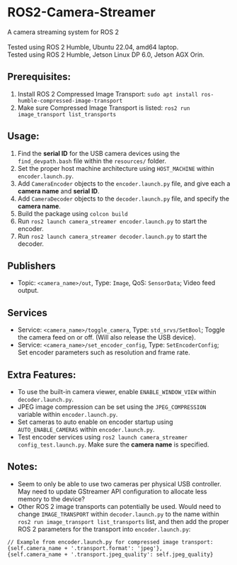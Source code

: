 # ROS2-Camera-Streamer
A camera streaming system for ROS 2
<br><br>
Tested using ROS 2 Humble, Ubuntu 22.04, amd64 laptop.
<br>
Tested using ROS 2 Humble, Jetson Linux DP 6.0, Jetson AGX Orin.

## Prerequisites:
1. Install ROS 2 Compressed Image Transport: `sudo apt install ros-humble-compressed-image-transport`
2. Make sure Compressed Image Transport is listed: `ros2 run image_transport list_transports`

## Usage:
1. Find the **serial ID** for the USB camera devices using the `find_devpath.bash` file within the `resources/` folder.
2. Set the proper host machine architecture using `HOST_MACHINE` within `encoder.launch.py`.
3. Add `CameraEncoder` objects to the `encoder.launch.py` file, and give each a **camera name** and **serial ID**.
4. Add `CameraDecoder` objects to the `decoder.launch.py` file, and specify the **camera name**.
5. Build the package using `colcon build`
6. Run `ros2 launch camera_streamer encoder.launch.py` to start the encoder.
7. Run `ros2 launch camera_streamer decoder.launch.py` to start the decoder.

## Publishers
- Topic: `<camera_name>/out`, Type: `Image`, QoS: `SensorData`; Video feed output.
## Services
- Service: `<camera_name>/toggle_camera`, Type: `std_srvs/SetBool`; Toggle the camera feed on or off. (Will also release the USB device).
- Service: `<camera_name>/set_encoder_config`, Type: `SetEncoderConfig`; Set encoder parameters such as resolution and frame rate.

## Extra Features:
- To use the built-in camera viewer, enable `ENABLE_WINDOW_VIEW` within `decoder.launch.py`.
- JPEG image compression can be set using the `JPEG_COMPRESSION` variable within `encoder.launch.py`.
- Set cameras to auto enable on encoder startup using `AUTO_ENABLE_CAMERAS` within `encoder.launch.py`.
- Test encoder services using `ros2 launch camera_streamer config_test.launch.py`. Make sure the **camera name** is specified.

## Notes:
- Seem to only be able to use two cameras per physical USB controller. May need to update GStreamer API configuration to allocate less memory to the device?
- Other ROS 2 image transports can potentially be used. Would need to change `IMAGE_TRANSPORT` within `decoder.launch.py` to the name within `ros2 run image_transport list_transports` list, and then add the proper ROS 2 parameters for the transport into `encoder.launch.py`:
```
// Example from encoder.launch.py for compressed image transport:
{self.camera_name + '.transport.format': 'jpeg'},
{self.camera_name + '.transport.jpeg_quality': self.jpeg_quality}

